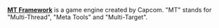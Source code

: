 [**MT Framework**](https://en.wikipedia.org/wiki/MT_Framework) is a game engine created by Capcom. "MT" stands for "Multi-Thread", "Meta Tools" and "Multi-Target". 